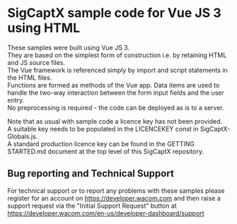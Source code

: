 # SigCaptX sample code for Vue JS 3 using HTML

These samples were built using Vue JS 3.  
They are based on the simplest form of construction i.e. by retaining HTML and JS source files.  
The Vue framework is referenced simply by import and script statements in the HTML files.  
Functions are formed as methods of the Vue app.
Data items are used to handle the two-way interaction between the form input fields and the user entry.  
No preprocessing is required - the code can be deployed as is to a server.  

Note that as usual with sample code a licence key has not been provided.  
A suitable key needs to be populated in the LICENCEKEY const in SigCaptX-Globals.js.  
A standard production licence key can be found in the GETTING STARTED.md document at the top level of this SigCaptX repository.  

## Bug reporting and Technical Support
For technical support or to report any problems with these samples please register for an account on https://developer.wacom.com and then raise a support request via the "Initial Support Request" button at https://developer.wacom.com/en-us/developer-dashboard/support

